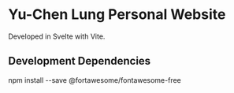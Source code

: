# Yu-Chen Lung Personal Website

Developed in Svelte with Vite.

## Development Dependencies

npm install --save @fortawesome/fontawesome-free